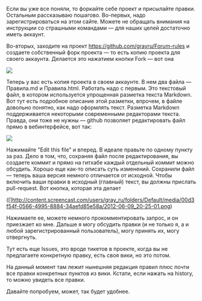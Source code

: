 Если вы уже все поняли, то форкайте себе проект и присылайте правки.
Остальным рассказываю пошагово.
Во-первых, надо зарегистрироваться на этом сайте. Можете не обращать внимания на инструкции со страшными командами — для наших целей достаточно иметь аккаунт.

Во-вторых, заходите на проект https://github.com/grayru/Forum-rules и создаете собственный форк проекта — то есть копию проекта для своего аккаунта. Делается это нажатием кнопки Fork — вот она

![](http://content.screencast.com/users/gray_ru/folders/Default/media/d70d90de-3217-4b7a-940a-789acb609437/2012-06-09_20-15-28.png)

Теперь у вас есть копия проекта в своем аккаунте. В нем два файла — Правила.md и Правила.html. Работать надо с первым. Это текстовый файл, в котором используется упрощенная разметка текста Markdown. Вот тут есть подробное описание этой разметки, впрочем, в файле довольно понятно, как надо оформлять текст.
Разметка Markdown поддерживается некоторыми современными редакторами текста. Правда, они тоже не нужны — github позволяет редактировать файл прямо в вебинтерфейсе, вот так:

![](http://content.screencast.com/users/gray_ru/folders/Default/media/1d4c3287-59c9-4b51-8d3f-af271dbdd86d/2012-06-09_20-21-27.png)

Нажимайте "Edit this file" и вперед.
В идеале правьте по одному пункту за раз. Дело в том, что, сохраняя файл после редактирования, вы создаете коммит и прямо на гитхабе каждый отдельный коммит можно обсудить. Хорошо еще как-то описать суть изменений.
Сохранили файл — теперь ваша версия немного отличается от исходной. Чтобы включить ваши правки в исходный (главный) текст, вы должны прислать pull-request. 
Вот кнопка, которая эта делает

([]http://content.screencast.com/users/gray_ru/folders/Default/media/00d3f54f-0566-4995-8884-34aefd85e58a/2012-06-09_20-25-01.png)

Нажимаете ее, можете немного прокомментировать запрос, и он приезжает ко мне. Дальше я могу обсудить правки (и не только я, а и любой зарегистрированный пользователь), могу принять их, могу отвергнуть.

Тут есть еще Issues, это вроде тикетов в проекте, когда вы не предлагаете конкретную правку, есть своя вики, но это потом.

На данный момент там лежит нынешняя редакция правил плюс почти все правки конкретных пунктов из вики. Кстати, если нажать на history, то можно увидеть все правки.

Давайте попробуем, может, так будет удобнее.